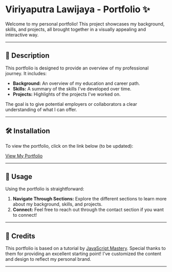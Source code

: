 # Viriyaputra Lawijaya - Portfolio ✨

Welcome to my personal portfolio! This project showcases my background, skills, and projects, all brought together in a visually appealing and interactive way.

---

## 🚀 Description

This portfolio is designed to provide an overview of my professional journey. It includes:

- **Background:** An overview of my education and career path.
- **Skills:** A summary of the skills I've developed over time.
- **Projects:** Highlights of the projects I've worked on.

The goal is to give potential employers or collaborators a clear understanding of what I can offer.

---

## 🛠 Installation

To view the portfolio, click on the link below (to be updated):

[View My Portfolio](#)

---

## 🎯 Usage

Using the portfolio is straightforward:

1. **Navigate Through Sections:** Explore the different sections to learn more about my background, skills, and projects.
2. **Connect:** Feel free to reach out through the contact section if you want to connect!

---

## 🙏 Credits

This portfolio is based on a tutorial by [JavaScript Mastery](https://javascriptmastery.com). Special thanks to them for providing an excellent starting point! I've customized the content and design to reflect my personal brand.

---
